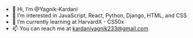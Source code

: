 - 👋 Hi, I’m @Yagnik-Kardani
- 👀 I’m interested in JavaScript, React, Python, Django, HTML, and CSS
- 🌱 I’m currently learning at HarvardX - CS50x
- 📫 You can reach me at kardaniyagnik233@gmail.com

<!---
Yagnik-Kardani/Yagnik-Kardani is a ✨ special ✨ repository because its `README.md` (this file) appears on your GitHub profile.
You can click the Preview link to take a look at your changes.
--->

